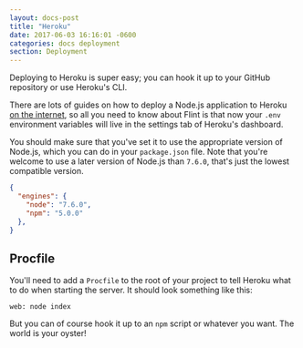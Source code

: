 ```yaml
---
layout: docs-post
title: "Heroku"
date: 2017-06-03 16:16:01 -0600
categories: docs deployment
section: Deployment
---
```

Deploying to Heroku is super easy; you can hook it up to your GitHub repository or use Heroku's CLI.

There are lots of guides on how to deploy a Node.js application to Heroku [on the internet](https://devcenter.heroku.com/articles/deploying-nodejs), so all you need to know about Flint is that now your `.env` environment variables will live in the settings tab of Heroku's dashboard.

You should make sure that you've set it to use the appropriate version of Node.js, which you can do in your `package.json` file. Note that you're welcome to use a later version of Node.js than `7.6.0`, that's just the lowest compatible version.

```json
{
  "engines": {
    "node": "7.6.0",
    "npm": "5.0.0"
  },
}
```

## Procfile

You'll need to add a `Procfile` to the root of your project to tell Heroku what to do when starting the server. It should look something like this:

```
web: node index
```

But you can of course hook it up to an `npm` script or whatever you want. The world is your oyster! 